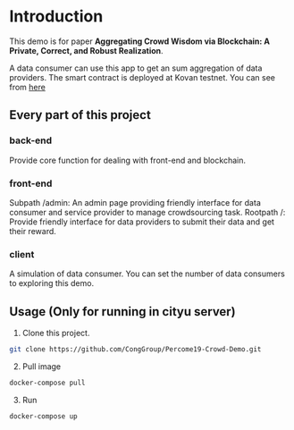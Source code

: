 # Introduction

This demo is for paper **Aggregating Crowd Wisdom via Blockchain: A Private, Correct, and Robust Realization**. 

A data consumer can use this app to get an sum aggregation of data providers. The smart contract is deployed at Kovan testnet.
You can see from [here](https://kovan.etherscan.io/address/0x2a152cad883162011dcdf696a4861edc81619e14)

## Every part of this project

### back-end

Provide core function for dealing with front-end and blockchain. 

### front-end

Subpath /admin: An admin page providing friendly interface for data consumer and service provider  to manage crowdsourcing task.
Rootpath /: Provide friendly interface for data providers to submit their data and get their reward.

### client

A simulation of data consumer. You can set the number of data consumers to exploring this demo.

## Usage (Only for running in cityu server)

1. Clone this project.

``` bash
git clone https://github.com/CongGroup/Percome19-Crowd-Demo.git
```

2. Pull image

```bash
docker-compose pull
```

3. Run
```bash
docker-compose up
```
